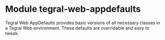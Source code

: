 # Module tegral-web-appdefaults

Tegral Web AppDefaults provides basic versions of all necessary classes in a Tegral Web environment. These defaults are overridable and easy to tweak.
